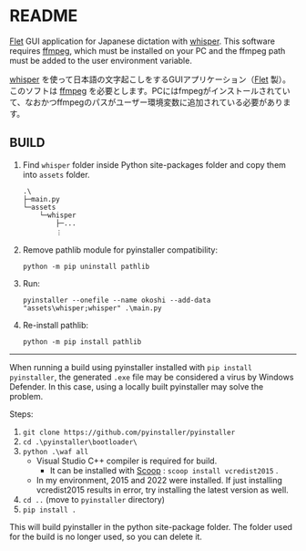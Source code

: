 # README

[Flet](https://flet.dev/) GUI application for Japanese dictation with [whisper](https://github.com/openai/whisper).
This software requires [ffmpeg](https://ffmpeg.org/), which must be installed on your PC and the ffmpeg path must be added to the user environment variable.

[whisper](https://github.com/openai/whisper) を使って日本語の文字起こしをするGUIアプリケーション（[Flet](https://flet.dev/) 製）。
このソフトは [ffmpeg](https://ffmpeg.org/) を必要とします。PCにはfmpegがインストールされていて、なおかつffmpegのパスがユーザー環境変数に追加されている必要があります。

## BUILD

1. Find `whisper` folder inside Python site-packages folder and copy them into `assets` folder.

    ```
    .\
    ├─main.py
    └─assets
        └─whisper
            ├─...
            ︙
    ```

1. Remove pathlib module for pyinstaller compatibility:

    ```
    python -m pip uninstall pathlib
    ```

1. Run:

    ```
    pyinstaller --onefile --name okoshi --add-data "assets\whisper;whisper" .\main.py
    ```

1. Re-install pathlib:

    ```
    python -m pip install pathlib
    ```

---

When running a build using pyinstaller installed with `pip install pyinstaller`, the generated `.exe` file may be considered a virus by Windows Defender.
In this case, using a locally built pyinstaller may solve the problem.

Steps:

1. `git clone https://github.com/pyinstaller/pyinstaller`
1. `cd .\pyinstaller\bootloader\`
1. `python .\waf all`
    + Visual Studio C++ compiler is required for build.
        + It can be installed with [Scoop](https://scoop.sh/) : `scoop install vcredist2015` .
    + In my environment, 2015 and 2022 were installed. If just installing vcredist2015 results in error, try installing the latest version as well.
1. `cd ..` (move to `pyinstaller` directory)
1. `pip install .`

This will build pyinstaller in the python site-package folder.
The folder used for the build is no longer used, so you can delete it.
